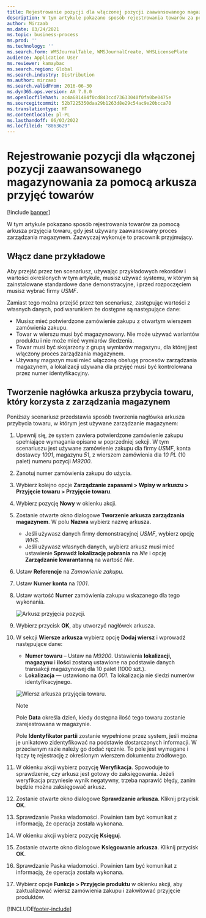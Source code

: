 ```yaml
---
title: Rejestrowanie pozycji dla włączonej pozycji zaawansowanego magazynowania za pomocą arkusza przyjęć towarów
description: W tym artykule pokazano sposób rejestrowania towarów za pomocą arkusza przyjęcia towaru, gdy jest używany zaawansowany proces zarządzania magazynem.
author: Mirzaab
ms.date: 03/24/2021
ms.topic: business-process
ms.prod: ''
ms.technology: ''
ms.search.form: WMSJournalTable, WMSJournalCreate, WHSLicensePlate
audience: Application User
ms.reviewer: kamaybac
ms.search.region: Global
ms.search.industry: Distribution
ms.author: mirzaab
ms.search.validFrom: 2016-06-30
ms.dyn365.ops.version: AX 7.0.0
ms.openlocfilehash: ac4a681484f0cd843ccd73633040f0fa0be0475e
ms.sourcegitcommit: 52b7225350daa29b1263d8e29c54ac9e20bcca70
ms.translationtype: HT
ms.contentlocale: pl-PL
ms.lasthandoff: 06/03/2022
ms.locfileid: "8863629"
---
```

# <a name="register-items-for-an-advanced-warehousing-enabled-item-using-an-item-arrival-journal"></a>Rejestrowanie pozycji dla włączonej pozycji zaawansowanego magazynowania za pomocą arkusza przyjęć towarów

[!include [banner](../../includes/banner.md)]

W tym artykule pokazano sposób rejestrowania towarów za pomocą arkusza przyjęcia towaru, gdy jest używany zaawansowany proces zarządzania magazynem. Zazwyczaj wykonuje to pracownik przyjmujący.

## <a name="enable-sample-data"></a>Włącz dane przykładowe

Aby przejść przez ten scenariusz, używając przykładowych rekordów i wartości określonych w tym artykule, musisz używać systemu, w którym są zainstalowane standardowe dane demonstracyjne, i przed rozpoczęciem musisz wybrać firmy *USMF*.

Zamiast tego można przejść przez ten scenariusz, zastępując wartości z własnych danych, pod warunkiem że dostępne są następujące dane:

- Musisz mieć potwierdzone zamówienie zakupu z otwartym wierszem zamówienia zakupu.
- Towar w wierszu musi być magazynowany. Nie może używać wariantów produktu i nie może mieć wymiarów śledzenia.
- Towar musi być skojarzony z grupą wymiarów magazynu, dla której jest włączony proces zarządzania magazynem.
- Używany magazyn musi mieć włączoną obsługę procesów zarządzania magazynem, a lokalizacji używana dla przyjęć musi być kontrolowana przez numer identyfikacyjny.

## <a name="create-an-item-arrival-journal-header-that-uses-warehouse-management"></a>Tworzenie nagłówka arkusza przybycia towaru, który korzysta z zarządzania magazynem

Poniższy scenariusz przedstawia sposób tworzenia nagłówka arkusza przybycia towaru, w którym jest używane zarządzanie magazynem:

1. Upewnij się, że system zawiera potwierdzone zamówienie zakupu spełniające wymagania opisane w poprzedniej sekcji. W tym scenariuszu jest używane zamówienie zakupu dla firmy *USMF*, konta dostawcy *1001*, magazynu *51*, z wierszem zamówienia dla *10 PL* (10 palet) numeru pozycji *M9200*.
1. Zanotuj numer zamówienia zakupu do użycia.
1. Wybierz kolejno opcje **Zarządzanie zapasami \> Wpisy w arkuszu \> Przyjęcie towaru \> Przyjęcie towaru**.
1. Wybierz pozycję **Nowy** w okienku akcji.
1. Zostanie otwarte okno dialogowe **Tworzenie arkusza zarządzania magazynem**. W polu **Nazwa** wybierz nazwę arkusza.
    - Jeśli używasz danych firmy demonstracyjnej *USMF*, wybierz opcję *WHS*.
    - Jeśli używasz własnych danych, wybierz arkusz musi mieć ustawienie **Sprawdź lokalizację pobrania** na *Nie* i opcję **Zarządzanie kwarantanną** na wartość *Nie*.
1. Ustaw **Referencje** na *Zamowienie zakupu*.
1. Ustaw **Numer konta** na *1001*.
1. Ustaw wartość **Numer** zamówienia zakupu wskazanego dla tego wykonania.

    ![Arkusz przyjęcia pozycji.](../media/item-arrival-journal-header.png "Arkusz przyjęcia pozycji")

1. Wybierz przycisk **OK**, aby utworzyć nagłówek arkusza.
1. W sekcji **Wiersze arkusza** wybierz opcję **Dodaj wiersz** i wprowadź następujące dane:
    - **Numer towaru** – Ustaw na *M9200*. Ustawienia **lokalizacji,** **magazynu** i **ilości** zostaną ustawione na podstawie danych transakcji magazynowej dla 10 palet (1000 szt.).
    - **Lokalizacja** — ustawiono na *001*. Ta lokalizacja nie śledzi numerów identyfikacyjnego.

    ![Wiersz arkusza przyjęcia towaru.](../media/item-arrival-journal-line.png "Wiersz arkusza rpzyjęcia towaru")

    > [!NOTE]
    > Pole **Data** określa dzień, kiedy dostępna ilość tego towaru zostanie zarejestrowana w magazynie.  
    >
    > Pole **Identyfikator partii** zostanie wypełnione przez system, jeśli można je unikatowo zidentyfikować na podstawie dostarczonych informacji. W przeciwnym razie należy go dodać ręcznie. To pole jest wymagane i łączy tę rejestrację z określonym wierszem dokumentu źródłowego.  

1. W okienku akcji wybierz pozycję **Weryfikacja**. Spowoduje to sprawdzenie, czy arkusz jest gotowy do zaksięgowania. Jeżeli weryfikacja przyniesie wynik negatywny, trzeba naprawić błędy, zanim będzie można zaksięgować arkusz.  
1. Zostanie otwarte okno dialogowe **Sprawdzanie arkusza**. Kliknij przycisk **OK**.
1. Sprawdzanie Paska wiadomości. Powinien tam być komunikat z informacją, że operacja została wykonana.  
1. W okienku akcji wybierz pozycję **Księguj**.
1. Zostanie otwarte okno dialogowe **Księgowanie arkusza**. Kliknij przycisk **OK**.
1. Sprawdzanie Paska wiadomości. Powinien tam być komunikat z informacją, że operacja została wykonana.
1. Wybierz opcje **Funkcje > Przyjęcie produktu** w okienku akcji, aby zaktualizować wiersz zamówienia zakupu i zakwitować przyjęcie produktów.


[!INCLUDE[footer-include](../../../includes/footer-banner.md)]

